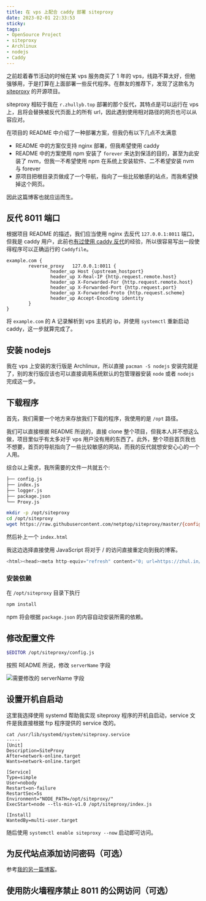 ```yaml
---
title: 在 vps 上配合 caddy 部署 siteproxy
date: 2023-02-01 22:33:53
sticky:
tags:
- OpenSource Project
- siteproxy
- Archlinux
- nodejs
- Caddy
---
```


之前趁着春节活动的时候在某 vps 服务商买了 1 年的 vps，线路不算太好，但勉强够用，于是打算在上面部署一些反代程序。在群友的推荐下，发现了这款名为 [siteproxy](https://github.com/netptop/siteproxy) 的开源项目。

siteproxy 相较于我在 `r.zhullyb.top` 部署的那个反代，其特点是可以运行在 vps 上，且将会替换被反代页面上的所有 url，因此遇到使用相对路径的网页也可以从容应对。

在项目的 README 中介绍了一种部署方案，但我仍有以下几点不太满意

- README 中的方案仅支持 nginx 部署，但我希望使用 caddy
- README 中的方案使用 npm 安装了 `forever` 来达到保活的目的，甚至为此安装了 nvm，但我一不希望使用 npm 在系统上安装软件、二不希望安装 nvm 与 forever
- 原项目把根目录页做成了一个导航，指向了一些比较敏感的站点，而我希望换掉这个网页。

因此这篇博客也就应运而生。

## 反代 8011 端口

根据项目 README 的描述，我们应当使用 nginx 去反代 `127.0.0.1:8011` 端口，但我是 caddy 用户，此前也[有过使用 caddy 反代](/2022/05/30/use-caddy-to-proxy-wikipedia/)的经验，所以很容易写出一段使得程序可以正确运行的 `Caddyfile`。

```nginx
example.com {
        reverse_proxy   127.0.0.1:8011 {
                header_up Host {upstream_hostport}
                header_up X-Real-IP {http.request.remote.host}
                header_up X-Forwarded-For {http.request.remote.host}
                header_up X-Forwarded-Port {http.request.port}
                header_up X-Forwarded-Proto {http.request.scheme}
                header_up Accept-Encoding identity
        }
}
```

将 `example.com` 的 A 记录解析到 vps 主机的 ip，并使用 `systemctl` 重新启动 caddy，这一步就算完成了。

## 安装 nodejs

我在 vps 上安装的发行版是 Archlinux，所以直接 `pacman -S nodejs` 安装完就是了，别的发行版应该也可以直接调用系统默认的包管理器安装 `node` 或者 `nodejs` 完成这一步。

## 下载程序

首先，我们需要一个地方来存放我们下载的程序，我使用的是 `/opt` 路径。

我们可以直接根据 README 所说的，直接 clone 整个项目，但我本人并不想这么做，项目里似乎有太多对于 vps 用户没有用的东西了。此外，整个项目首页我也不想要，首页的导航指向了一些比较敏感的网站，而我的反代就想安安心心的一个人用。

综合以上需求，我所需要的文件一共就五个: 

```bash
├── config.js
├── index.js
├── logger.js
├── package.json
└── Proxy.js
```

```bash
mkdir -p /opt/siteproxy
cd /opt/siteproxy
wget https://raw.githubusercontent.com/netptop/siteproxy/master/{config.js,index.js,logger.js,package.json,Proxy.js}
```

然后补上一个 `index.html`

我这边选择直接使用 JavaScript 将对于 / 的访问直接重定向到我的博客。

```javascript
<html><head><meta http-equiv="refresh" content="0; url=https://zhul.in/" /></head><body>Redirect to <a href="">https://zhul.in/</a></body></html>
```

### 安装依赖

在 `/opt/siteproxy` 目录下执行

```bash
npm install
```

npm 将会根据 `package.json` 的内容自动安装所需的依赖。

## 修改配置文件

```bash
$EDITOR /opt/siteproxy/config.js
```

按照 README 所说，修改 `serverName` 字段

![需要修改的 serverName 字段](https://r2-reverse.5435486.xyz/uploads/2024/08/12/63da866e26712.webp)

## 设置开机自启动

这里我选择使用 systemd 帮助我实现 siteproxy 程序的开机自启动，service 文件是我直接根据 frp 程序提供的 service 改的。

```
cat /usr/lib/systemd/system/siteproxy.service 
-----
[Unit]
Description=SiteProxy
After=network-online.target
Wants=network-online.target

[Service]
Type=simple
User=nobody
Restart=on-failure
RestartSec=5s
Environment="NODE_PATH=/opt/siteproxy/"
ExecStart=node --tls-min-v1.0 /opt/siteproxy/index.js 

[Install]
WantedBy=multi-user.target
```

随后使用 `systemctl enable siteproxy --now` 启动即可访问。

## 为反代站点添加访问密码（可选）

参考[我的另一篇博客](/2021/10/21/picuploader-on-archlinux-with-caddy/#%E8%AE%BE%E7%BD%AE%E8%AE%BF%E9%97%AE%E5%AF%86%E7%A0%81%EF%BC%88%E5%8F%AF%E9%80%89%EF%BC%89)。

## 使用防火墙程序禁止 8011 的公网访问（可选）
